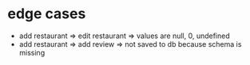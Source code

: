 # edge cases

- add restaurant => edit restaurant => values are null, 0, undefined
- add restaurant => add review => not saved to db because schema is missing
